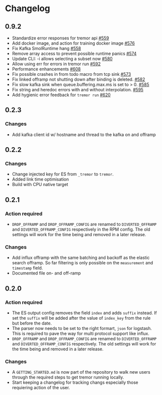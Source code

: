# Changelog

## 0.9.2

* Standardize error responses for tremor api [#559](https://github.com/tremor-rs/tremor-runtime/pull/559)
* Add docker image, and action for training docker image [#576](https://github.com/tremor-rs/tremor-runtime/pull/576)
* Fix Kafka SmolRuntime hang [#558](https://github.com/tremor-rs/tremor-runtime/pull/558)
* Remove array access to prevent possible runtime panics [#574](https://github.com/tremor-rs/tremor-runtime/pull/574)
* Update CLI: -i allows selecting a subset now [#580](https://github.com/tremor-rs/tremor-runtime/pull/580)
* Allow using err for errors in tremor run [#592](https://github.com/tremor-rs/tremor-runtime/pull/592)
* Performance enhancements [#608](https://github.com/tremor-rs/tremor-runtime/pull/608)
* Fix possible crashes in from todo macro from tcp sink [#573](https://github.com/tremor-rs/tremor-runtime/pull/573)
* Fix linked offramp not shutting down after binding is deleted. [#582](https://github.com/tremor-rs/tremor-runtime/pull/582)
* Fix slow kafka sink when queue.buffering.max.ms is set to > 0. [#585](https://github.com/tremor-rs/tremor-runtime/pull/585)
* Fix string and heredoc errors with and without interpolation. [#595](https://github.com/tremor-rs/tremor-runtime/pull/595)
* Add hygienic error feedback for `tremor run` [#620](https://github.com/tremor-rs/tremor-runtime/pull/620)

## 0.2.3

### Changes

* Add kafka client id w/ hostname and thread to the kafka on and offramp

## 0.2.2

### Changes

* Change injected key for ES from `_tremor` to `tremor`.
* Added link time optimisation
* Build with CPU native target

## 0.2.1

### Action required

* `DROP_OFFRAMP` and `DROP_OFFRAMP_CONFIG` are renamed to `DIVERTED_OFFRAMP` and `DIVERTED_OFFRAMP_CONFIG` respectively in the RPM config. The old settings will work for the time being and removed in a later release.

### Changes

* Add influx offramp with the same batching and backoff as the elastic search offramp. So far filtering is only possible on the `measurement` and `timestamp` field.
* Documented file on- and off-ramp

## 0.2.0

### Action required

* The ES output config removes the field `index` and adds `suffix` instead. If set the `suffix` will be added after the value of `index_key` from the rule but before the date.
* The parser now needs to be set to the right formart, `json` for logstash. This is required to pave the way for multi protocol support like influx.
* `DROP_OFFRAMP` and `DROP_OFFRAMP_CONFIG` are renamed to `DIVERTED_OFFRAMP` and `DIVERTED_OFFRAMP_CONFIG` respectively. The old settings will work for the time being and removed in a later release.

### Changes

* A `GETTING_STARTED.md` is now part of the repository to walk new users through the required steps to get tremor running locally.
* Start keeping a changelog for tracking changs especially those requiering action of the user.
